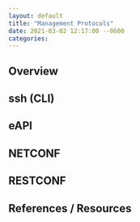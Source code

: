 ```yaml
---
layout: default
title: "Management Protocols"
date: 2021-03-02 12:17:00 --0600
categories:
---
```


## Overview

## ssh (CLI)

## eAPI

## NETCONF

## RESTCONF

## References / Resources
